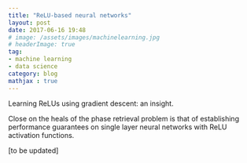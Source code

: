 ```yaml
---
title: "ReLU-based neural networks"
layout: post
date: 2017-06-16 19:48
# image: /assets/images/machinelearning.jpg
# headerImage: true
tag:
- machine learning
- data science
category: blog
mathjax : true
---
```

<p style='text-align: justify;'>
Learning ReLUs using gradient descent: an insight.

Close on the heals of the phase retrieval problem is that of establishing performance guarantees on single layer neural networks with ReLU activation functions. </p>

[to be updated]
